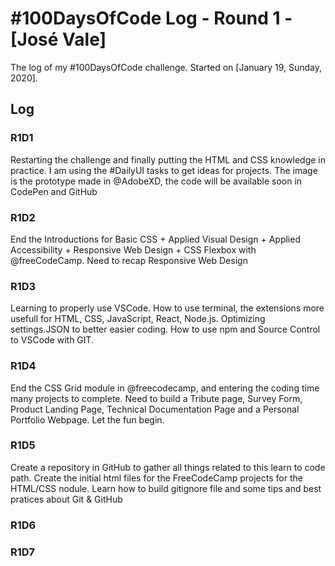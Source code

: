 # #100DaysOfCode Log - Round 1 - [José Vale]

The log of my #100DaysOfCode challenge. Started on [January 19, Sunday, 2020].

## Log

### R1D1 
Restarting the challenge and finally putting the HTML and CSS knowledge in practice. I am using the 
#DailyUI tasks to get ideas for projects. The image is the prototype made in @AdobeXD, the code will 
be available soon in CodePen and GitHub

### R1D2
End the Introductions for Basic CSS + Applied Visual Design + Applied Accessibility + Responsive Web 
Design + CSS Flexbox with @freeCodeCamp. Need to recap Responsive Web Design

### R1D3
Learning to properly use VSCode. How to use terminal, the extensions more usefull for HTML, CSS,
JavaScript, React, Node.js. Optimizing settings.JSON to better easier coding. How to use npm and 
Source Control to VSCode with GIT.

### R1D4
End the CSS Grid module in @freecodecamp, and entering the coding time many projects to complete.
Need to build a Tribute page, Survey Form, Product Landing Page, Technical Documentation Page and a
Personal Portfolio Webpage. Let the fun begin.

### R1D5
Create a repository in GitHub to gather all things related to this learn to code path. Create the 
initial html files for the FreeCodeCamp projects for the HTML/CSS nodule. Learn how to build 
gitignore file and some tips and best pratices about Git & GitHub

### R1D6

### R1D7


